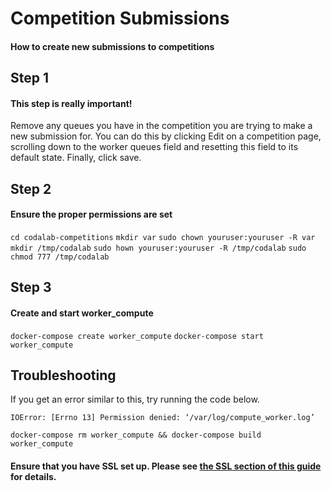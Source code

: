 <h1>Competition Submissions</h1>

#### How to create new submissions to competitions

<h2>Step 1</h2>

#### This step is really important!

Remove any queues you have in the competition you are trying to make a new submission for. You can do this by clicking Edit on a competition page, scrolling down to the worker queues field and resetting this field to its default state.  Finally, click save.

<h2>Step 2</h2>

#### Ensure the proper permissions are set

`cd codalab-competitions`
`mkdir var`
`sudo chown youruser:youruser -R var`
`mkdir /tmp/codalab`
`sudo hown youruser:youruser -R /tmp/codalab`
`sudo chmod 777 /tmp/codalab`

<h2>Step 3</h2>

#### Create and start worker_compute

`docker-compose create worker_compute`
`docker-compose start worker_compute`

<h2>Troubleshooting</h1>

If you get an error similar to this, try running the code below.

`IOError: [Errno 13] Permission denied: ‘/var/log/compute_worker.log’`

`docker-compose rm worker_compute && docker-compose build worker_compute`

#### Ensure that you have SSL set up. Please see [the SSL section of this guide](/en/latest/1.%20Setup%20Guide%20-%20Docker/) for details.
